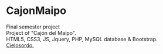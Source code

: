 # CajonMaipo
Final semester project<br>
Project of "Cajón del Maipo".<br>
HTML5, CSS3, JS, Jquery, PHP, MySQL database & Bootstrap.<br>
<a href="https://github.com/nxaxg/">Cielosordo.</a>
